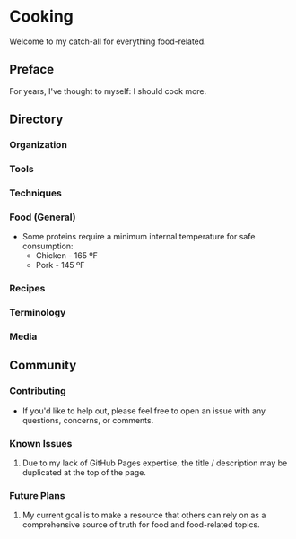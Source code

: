 # Cooking

Welcome to my catch-all for everything food-related.

## Preface

For years, I've thought to myself: I should cook more.

## Directory

### Organization



### Tools



### Techniques



### Food (General)

* Some proteins require a minimum internal temperature for safe consumption:
  * Chicken - 165 ºF
  * Pork - 145 ºF

### Recipes



### Terminology



### Media



## Community

### Contributing

* If you'd like to help out, please feel free to open an issue with any questions, concerns, or comments.

### Known Issues

1. Due to my lack of GitHub Pages expertise, the title / description may be duplicated at the top of the page.

### Future Plans

1. My current goal is to make a resource that others can rely on as a comprehensive source of truth for food and food-related topics.

